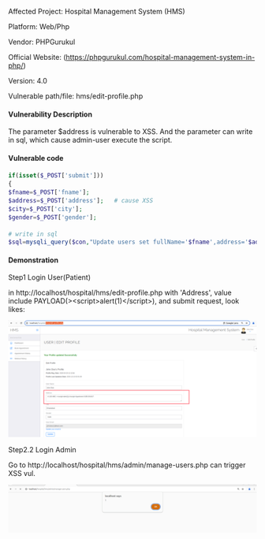 Affected Project: Hospital Management System (HMS)

Platform: Web/Php

Vendor: PHPGurukul

Official Website: (https://phpgurukul.com/hospital-management-system-in-php/)

Version: 4.0

Vulnerable path/file: hms/edit-profile.php

#### Vulnerability Description

The parameter $address is vulnerable to XSS. And the parameter can write in sql, which cause admin-user execute the script. 

#### Vulnerable code

``` Php
if(isset($_POST['submit']))
{
$fname=$_POST['fname'];
$address=$_POST['address'];   # cause XSS
$city=$_POST['city'];
$gender=$_POST['gender'];

# write in sql
$sql=mysqli_query($con,"Update users set fullName='$fname',address='$address',city='$city',gender='$gender' where id='".$_SESSION['id']."'");
```

#### Demonstration
Step1 Login User(Patient)

in http://localhost/hospital/hms/edit-profile.php with 'Address', value include PAYLOAD(>\<script>alert(1)\</script>), and submit request, look likes:

![alt text](image.png)

Step2.2 Login Admin

Go to http://localhost/hospital/hms/admin/manage-users.php can trigger XSS vul.

![alt text](image-1.png)